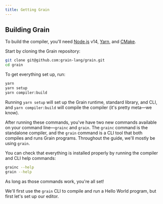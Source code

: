 ```yaml
---
title: Getting Grain
---
```


## Building Grain

To build the compiler, you'll need [Node.js](https://nodejs.org/en/download/current/) v14, [Yarn](https://yarnpkg.com/getting-started/install), and [CMake](https://cgold.readthedocs.io/en/latest/first-step/installation.html).

Start by cloning the Grain repository:

```bash
git clone git@github.com:grain-lang/grain.git
cd grain
```

To get everything set up, run:

```bash
yarn
yarn setup
yarn compiler:build
```

Running `yarn setup` will set up the Grain runtime, standard library, and CLI, and `yarn compiler:build` will compile the compiler (it's pretty meta—we know).

After running these commands, you've have two new commands available on your command line—`grainc` and `grain`. The `grainc` command is the standalone compiler, and the `grain` command is a CLI tool that both compiles and runs Grain programs. Throughout the guide, we'll mostly be using `grain`.

You can check that everything is installed properly by running the compiler and CLI help commands:

```bash
grainc --help
grain --help
```

As long as those commands work, you're all set!

We'll first use the `grain` CLI to compile and run a Hello World program, but first let's set up our editor.
